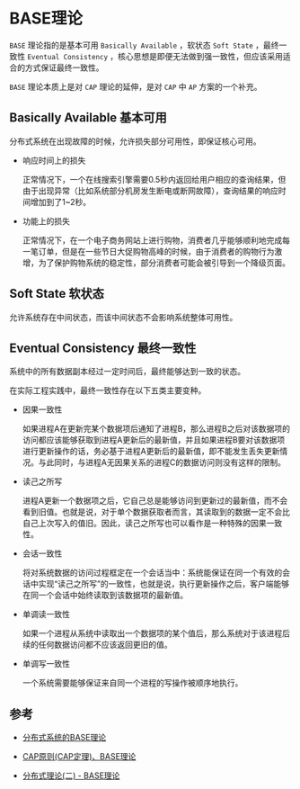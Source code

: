 # BASE理论

`BASE` 理论指的是基本可用 `Basically Available` ，软状态 `Soft State` ，最终一致性 `Eventual Consistency` ，核心思想是即便无法做到强一致性，但应该采用适合的方式保证最终一致性。

`BASE` 理论本质上是对 `CAP` 理论的延伸，是对 `CAP` 中 `AP` 方案的一个补充。

## Basically Available 基本可用

分布式系统在出现故障的时候，允许损失部分可用性，即保证核心可用。

- 响应时间上的损失

    正常情况下，一个在线搜索引擎需要0.5秒内返回给用户相应的查询结果，但由于出现异常（比如系统部分机房发生断电或断网故障），查询结果的响应时间增加到了1~2秒。

- 功能上的损失

    正常情况下，在一个电子商务网站上进行购物，消费者几乎能够顺利地完成每一笔订单，但是在一些节日大促购物高峰的时候，由于消费者的购物行为激增，为了保护购物系统的稳定性，部分消费者可能会被引导到一个降级页面。

## Soft State 软状态

允许系统存在中间状态，而该中间状态不会影响系统整体可用性。

## Eventual Consistency 最终一致性

系统中的所有数据副本经过一定时间后，最终能够达到一致的状态。

在实际工程实践中，最终一致性存在以下五类主要变种。

- 因果一致性

    如果进程A在更新完某个数据项后通知了进程B，那么进程B之后对该数据项的访问都应该能够获取到进程A更新后的最新值，并且如果进程B要对该数据项进行更新操作的话，务必基于进程A更新后的最新值，即不能发生丢失更新情况。与此同时，与进程A无因果关系的进程C的数据访问则没有这样的限制。

- 读己之所写

    进程A更新一个数据项之后，它自己总是能够访问到更新过的最新值，而不会看到旧值。也就是说，对于单个数据获取者而言，其读取到的数据一定不会比自己上次写入的值旧。因此，读己之所写也可以看作是一种特殊的因果一致性。

- 会话一致性

    将对系统数据的访问过程框定在一个会话当中：系统能保证在同一个有效的会话中实现“读己之所写”的一致性，也就是说，执行更新操作之后，客户端能够在同一个会话中始终读取到该数据项的最新值。

- 单调读一致性

    如果一个进程从系统中读取出一个数据项的某个值后，那么系统对于该进程后续的任何数据访问都不应该返回更旧的值。

- 单调写一致性

    一个系统需要能够保证来自同一个进程的写操作被顺序地执行。

## 参考

- [分布式系统的BASE理论](https://www.hollischuang.com/archives/672)

- [CAP原则(CAP定理)、BASE理论](https://www.cnblogs.com/duanxz/p/5229352.html)

- [分布式理论(二) - BASE理论](https://juejin.cn/post/6844903621495095304)

